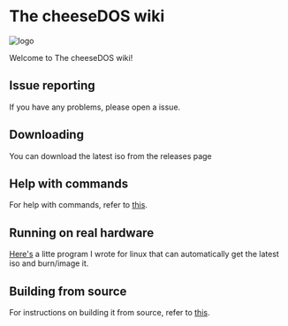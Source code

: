 # The cheeseDOS wiki

![logo](https://github.com/user-attachments/assets/211cb5b4-9474-482a-81c3-d4a381ce93ee)

Welcome to The cheeseDOS wiki!

## Issue reporting

If you have any problems, please open a issue.

## Downloading

You can download the latest iso from the releases page

## Help with commands

For help with commands, refer to [this](./commands.md).

## Running on real hardware

[Here's](https://github.com/The-cheeseDOS-Project/cDOS-writer/releases/latest) a litte program I wrote for linux that can automatically get the latest iso and burn/image it.

## Building from source

For instructions on building it from source, refer to [this](https://github.com/The-cheeseDOS-Project/cheeseDOS/wiki/Build-and-Run).
